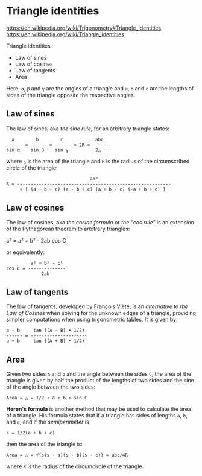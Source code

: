 # Triangle identities

https://en.wikipedia.org/wiki/Trigonometry#Triangle_identities
https://en.wikipedia.org/wiki/Triangle_identities


Triangle identities
- Law of sines
- Law of cosines
- Law of tangents
- Area

Here, `α`, `β` and `γ` are the angles of a triangle and `a`, `b` and `c` are the lengths of sides of the triangle opposite the respective angles.

## Law of sines

The law of sines, aka *the sine rule*, for an arbitrary triangle states:

```
  a        b        c            abc
------ = ------ = ------ = 2R = ------
sin α    sin β    sin γ          2△
```

where `△` is the area of the triangle and `R` is the radius of the circumscribed circle of the triangle:

```
                               abc
R = ---------------------------------------------------------
     √ [ (a + b + c) (a - b + c) (a + b - c) (-a + b + c) ]
```


## Law of cosines

The law of cosines, aka *the cosine formula* or *the "cos rule"* is an extension of the Pythagorean theorem to arbitrary triangles:

c² = a² + b² - 2ab cos C

or equivalently:

```
         a² + b² - c²
cos C = --------------
             2ab
```

## Law of tangents

The law of tangents, developed by François Viète, is an *alternative to the Law of Cosines* when solving for the unknown edges of a triangle, providing simpler computations when using trigonometric tables. It is given by:

```
a - b     tan ((A - B) ∙ 1/2)
------ = ---------------------
a + b     tan ((A + B) ∙ 1/2)
```

## Area

Given two sides `a` and `b` and the angle between the sides `C`, the area of the triangle is given by half the product of the lengths of two sides and the sine of the angle between the two sides:

`Area = △ = 1/2 ∙ a ∙ b ∙ sin C`

**Heron's formula** is another method that may be used to calculate the area of a triangle. His formula states that if a triangle has sides of lengths `a`, `b`, and `c`, and if the *semiperimeter* is

`s = 1/2(a + b + c)`

then the area of the triangle is:

`Area = △ = √(s(s - a)(s - b)(s - c)) = abc/4R`

where `R` is the radius of the circumcircle of the triangle.
